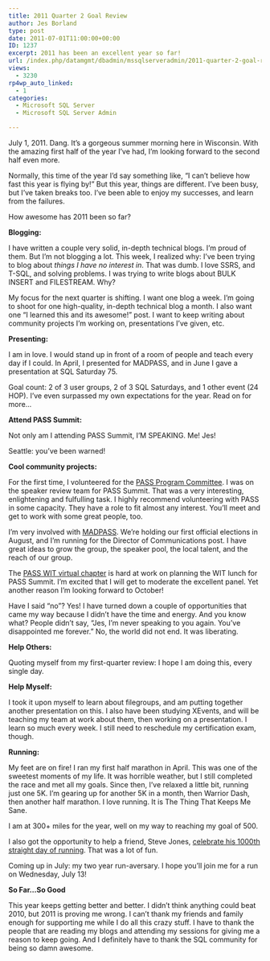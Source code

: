 ```yaml
---
title: 2011 Quarter 2 Goal Review
author: Jes Borland
type: post
date: 2011-07-01T11:00:00+00:00
ID: 1237
excerpt: 2011 has been an excellent year so far!
url: /index.php/datamgmt/dbadmin/mssqlserveradmin/2011-quarter-2-goal-review/
views:
  - 3230
rp4wp_auto_linked:
  - 1
categories:
  - Microsoft SQL Server
  - Microsoft SQL Server Admin

---
```

July 1, 2011. Dang. It&#8217;s a gorgeous summer morning here in Wisconsin. With the amazing first half of the year I&#8217;ve had, I&#8217;m looking forward to the second half even more. 

Normally, this time of the year I&#8217;d say something like, &#8220;I can&#8217;t believe how fast this year is flying by!&#8221; But this year, things are different. I&#8217;ve been busy, but I&#8217;ve taken breaks too. I&#8217;ve been able to enjoy my successes, and learn from the failures. 

How awesome has 2011 been so far? 

**Blogging:**

I have written a couple very solid, in-depth technical blogs. I&#8217;m proud of them. But I&#8217;m not blogging a lot. This week, I realized why: I&#8217;ve been trying to blog about _things I have no interest in_. That was dumb. I love SSRS, and T-SQL, and solving problems. I was trying to write blogs about BULK INSERT and FILESTREAM. Why? 

My focus for the next quarter is shifting. I want one blog a week. I&#8217;m going to shoot for one high-quality, in-depth technical blog a month. I also want one &#8220;I learned this and its awesome!&#8221; post. I want to keep writing about community projects I&#8217;m working on, presentations I&#8217;ve given, etc. 

**Presenting:** 

I am in love. I would stand up in front of a room of people and teach every day if I could. In April, I presented for MADPASS, and in June I gave a presentation at SQL Saturday 75. 

Goal count: 2 of 3 user groups, 2 of 3 SQL Saturdays, and 1 other event (24 HOP). I&#8217;ve even surpassed my own expectations for the year. Read on for more&#8230;

**Attend PASS Summit:** 

Not only am I attending PASS Summit, I&#8217;M SPEAKING. Me! Jes! 

Seattle: you&#8217;ve been warned! 

**Cool community projects:**

For the first time, I volunteered for the [PASS Program Committee][1]. I was on the speaker review team for PASS Summit. That was a very interesting, enlightening and fulfulling task. I highly recommend volunteering with PASS in some capacity. They have a role to fit almost any interest. You&#8217;ll meet and get to work with some great people, too. 

I&#8217;m very involved with [MADPASS][2]. We&#8217;re holding our first official elections in August, and I&#8217;m running for the Director of Communications post. I have great ideas to grow the group, the speaker pool, the local talent, and the reach of our group. 

The [PASS WIT virtual chapter][3] is hard at work on planning the WIT lunch for PASS Summit. I&#8217;m excited that I will get to moderate the excellent panel. Yet another reason I&#8217;m looking forward to October! 

Have I said &#8220;no&#8221;? Yes! I have turned down a couple of opportunities that came my way because I didn&#8217;t have the time and energy. And you know what? People didn&#8217;t say, &#8220;Jes, I&#8217;m never speaking to you again. You&#8217;ve disappointed me forever.&#8221; No, the world did not end. It was liberating. 

**Help Others:** 

Quoting myself from my first-quarter review: I hope I am doing this, every single day. 

**Help Myself:**

I took it upon myself to learn about filegroups, and am putting together another presentation on this. I also have been studying XEvents, and will be teaching my team at work about them, then working on a presentation. I learn so much every week. I still need to reschedule my certification exam, though. 

**Running:** 

My feet are on fire! I ran my first half marathon in April. This was one of the sweetest moments of my life. It was horrible weather, but I still completed the race and met all my goals. Since then, I&#8217;ve relaxed a little bit, running just one 5K. I&#8217;m gearing up for another 5K in a month, then Warrior Dash, then another half marathon. I love running. It is The Thing That Keeps Me Sane. 

I am at 300+ miles for the year, well on my way to reaching my goal of 500. 

I also got the opportunity to help a friend, Steve Jones, [celebrate his 1000th straight day of running][4]. That was a lot of fun. 

Coming up in July: my two year run-aversary. I hope you&#8217;ll join me for a run on Wednesday, July 13! 

**So Far&#8230;So Good** 

This year keeps getting better and better. I didn&#8217;t think anything could beat 2010, but 2011 is proving me wrong. I can&#8217;t thank my friends and family enough for supporting me while I do all this crazy stuff. I have to thank the people that are reading my blogs and attending my sessions for giving me a reason to keep going. And I definitely have to thank the SQL community for being so damn awesome.

 [1]: http://www.sqlpass.org/Community/Volunteers.aspx
 [2]: http://madpass.org
 [3]: http://wit.sqlpass.org/
 [4]: http://jesborland.wordpress.com/2011/06/10/we-did-it-we-ran-with-steve-runwithsteve/